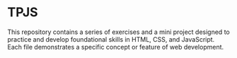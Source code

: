 # TPJS
This repository contains a series of exercises and a mini project designed to practice and develop foundational skills in HTML, CSS, and JavaScript. Each file demonstrates a specific concept or feature of web development.

